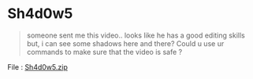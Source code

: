 # Sh4d0w5

>  someone sent me this video.. looks like he has a good editing skills but, i can see some shadows here and there? Could u use ur commands to make sure that the video is safe ?

File : [Sh4d0w5.zip](Sh4d0w5.zip)
